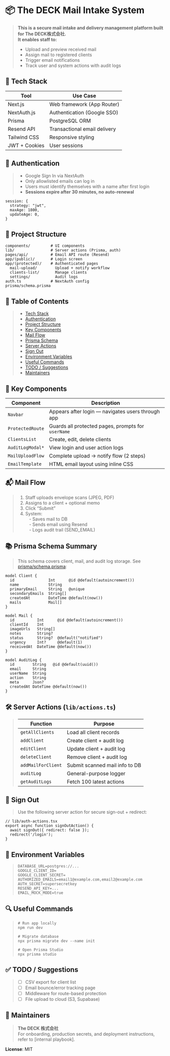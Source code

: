 # 📦 The DECK Mail Intake System

> **This is a secure mail intake and delivery management platform built for The DECK株式会社.  
> It enables staff to:**
> - Upload and preview received mail  
> - Assign mail to registered clients  
> - Trigger email notifications  
> - Track user and system actions with audit logs

## 🚀 Tech Stack

| Tool           | Use Case                             |
|----------------|--------------------------------------|
| Next.js        | Web framework (App Router)           |
| NextAuth.js    | Authentication (Google SSO)          |
| Prisma         | PostgreSQL ORM                       |
| Resend API     | Transactional email delivery         |
| Tailwind CSS   | Responsive styling                   |
| JWT + Cookies  | User sessions                        |

## 🔐 Authentication

> - Google Sign In via NextAuth  
> - Only allowlisted emails can log in  
> - Users must identify themselves with a name after first login  
> - **Sessions expire after 30 minutes, no auto-renewal**

```
session: {
  strategy: "jwt",
  maxAge: 1800,
  updateAge: 0,
}
```

## 📁 Project Structure

```
components/         # UI components
lib/                # Server actions (Prisma, auth)
pages/api/          # Email API route (Resend)
app/(public)/       # Login screen
app/(protected)/    # Authenticated pages
  mail-upload/        Upload + notify workflow
  clients-list/       Manage clients
  settings/           Audit logs
auth.ts             # NextAuth config
prisma/schema.prisma
```

## 🧭 Table of Contents

> - [Tech Stack](#-tech-stack)
> - [Authentication](#-authentication)
> - [Project Structure](#-project-structure)
> - [Key Components](#-key-components)
> - [Mail Flow](#-mail-flow)
> - [Prisma Schema](#-prisma-schema-summary)
> - [Server Actions](#-server-actions-libactionsts)
> - [Sign Out](#-sign-out)
> - [Environment Variables](#-environment-variables)
> - [Useful Commands](#-useful-commands)
> - [TODO / Suggestions](#-todo--suggestions)
> - [Maintainers](#-maintainers)

## 🧩 Key Components

| Component          | Description                                          |
|--------------------|------------------------------------------------------|
| `Navbar`           | Appears after login — navigates users through app    |
| `ProtectedRoute`   | Guards all protected pages, prompts for `userName`   |
| `ClientsList`      | Create, edit, delete clients                         |
| `AuditLogModal*`   | View login and user action logs                      |
| `MailUploadFlow`   | Complete upload → notify flow (2 steps)              |
| `EmailTemplate`    | HTML email layout using inline CSS                   |

## 📬 Mail Flow

> 1. Staff uploads envelope scans (JPEG, PDF)  
> 2. Assigns to a client + optional memo  
> 3. Click “Submit”  
> 4. System:  
>    - Saves mail to DB  
>    - Sends email using Resend  
>    - Logs audit trail (SEND_EMAIL)

## 📚 Prisma Schema Summary

> This schema covers client, mail, and audit log storage. See [prisma/schema.prisma](prisma/schema.prisma):

```
model Client {
  id               Int      @id @default(autoincrement())
  name             String
  primaryEmail     String   @unique
  secondaryEmails  String[]
  createdAt        DateTime @default(now())
  mails            Mail[]
}

model Mail {
  id          Int      @id @default(autoincrement())
  clientId    Int
  imageUrls   String[]
  notes       String?
  status      String?  @default("notified")
  urgency     Int?     @default(1)
  receivedAt  DateTime @default(now())
}

model AuditLog {
  id        String   @id @default(uuid())
  email     String
  userName  String
  action    String
  meta      Json?
  createdAt DateTime @default(now())
}
```

## 🛠 Server Actions (`lib/actions.ts`)

> | Function               | Purpose                            |
> |------------------------|-------------------------------------|
> | `getAllClients`        | Load all client records             |
> | `addClient`            | Create client + audit log           |
> | `editClient`           | Update client + audit log           |
> | `deleteClient`         | Remove client + audit log           |
> | `addMailForClient`     | Submit scanned mail info to DB      |
> | `auditLog`             | General-purpose logger              |
> | `getAuditLogs`         | Fetch 100 latest actions            |

## 🔐 Sign Out

> Use the following server action for secure sign-out + redirect:

```tsx
// lib/auth-actions.tsx
export async function signOutAction() {
  await signOut({ redirect: false });
  redirect('/login');
}
```

## 🚨 Environment Variables

> ```
> DATABASE_URL=postgres://...
> GOOGLE_CLIENT_ID=
> GOOGLE_CLIENT_SECRET=
> AUTHORIZED_EMAILS=email1@example.com,email2@example.com
> AUTH_SECRET=supersecretkey
> RESEND_API_KEY=...
> EMAIL_MOCK_MODE=true
> ```

## 🔍 Useful Commands

> ```
> # Run app locally
> npm run dev
>
> # Migrate database
> npx prisma migrate dev --name init
>
> # Open Prisma Studio
> npx prisma studio
> ```

## ✅ TODO / Suggestions

> - [ ] CSV export for client list  
> - [ ] Email bounce/error tracking page  
> - [ ] Middleware for route-based protection  
> - [ ] File upload to cloud (S3, Supabase)

## 🧳 Maintainers

> **The DECK 株式会社**  
> For onboarding, production secrets, and deployment instructions, refer to [internal playbook].

**License**: MIT 
